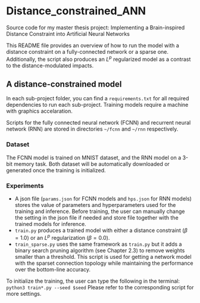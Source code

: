 # Distance_constrained_ANN

Source code for my master thesis project: Implementing a Brain-inspired Distance 
Constraint into Artificial Neural Networks

This README file provides an overview of how to run the model with a distance
constraint on a fully-connected network or a sparse one. Additionally, the
script also produces an $L^p$ regularized model as a contrast to the
distance-modulated impacts. 

## A distance-constrained model
In each sub-project folder, you can find a `requirements.txt` for all
required dependencies to run each sub-project. Training models require a machine
with graphics accelaration. 

Scripts for the fully connected neural network (FCNN) and recurrent neural
network (RNN) are stored in directories `~/fcnn` and `~/rnn` respectively. 

### Dataset
The FCNN model is trained on MNIST dataset, and the RNN model on a 3-bit memory
task. Both dataset will be automatically downloaded or generated once the
training is initialized.

### Experiments 
* A json file (`params.json` for FCNN models and `hps.json` for RNN
  models) stores the value of parameters and hyperparameters used for the
  training and inference. Before training, the user can manually change the
  setting in the json file if needed and store file together with the trained
  models for inference.
* `train.py` produces a trained model with either a distance constraint
  ($\beta = 1.0$) or an $L^p$ regularization ($\beta = 0.0$). 
* `train_sparse.py` uses the same framework as `train.py` but it adds a
  binary search pruning algorithm (see Chapter 2.3) to remove weights smaller
  than a threshold. This script is used for getting a network model with the
  sparset connection topology while maintaining the performance over the
  bottom-line accuracy.

To initialize the training, the user can type the following in the terminal:
```python3 train*.py --seed $seed```
Please refer to the corresponding script for more settings. 
